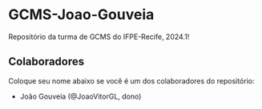 # GCMS-Joao-Gouveia
Repositório da turma de GCMS do IFPE-Recife, 2024.1!

## Colaboradores
Coloque seu nome abaixo se você é um dos colaboradores do repositório:
* João Gouveia (@JoaoVitorGL, dono)
